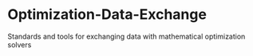 # Optimization-Data-Exchange
Standards and tools for exchanging data with mathematical optimization solvers


